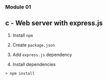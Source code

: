 ### Module 01

## c - Web server with express.js

1. Install `npm`

2. Create `package.json`

3. Add `express.js` dependency

4. Install dependencies

```cli
> npm install
```
